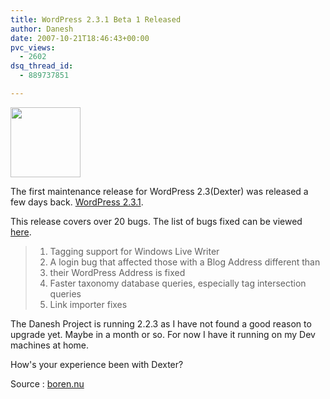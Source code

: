 ```yaml
---
title: WordPress 2.3.1 Beta 1 Released
author: Danesh
date: 2007-10-21T18:46:43+00:00
pvc_views:
  - 2602
dsq_thread_id:
  - 889737851

---
```

<img loading="lazy" src="http://img212.imageshack.us/img212/1458/wp20squarebuttonhm5.gif" height="112" width="112" />

The first maintenance release for WordPress 2.3(Dexter) was released a few days back. [WordPress 2.3.1][1].

This release covers over 20 bugs. The list of bugs fixed can be viewed [here][2].

>   1. Tagging support for Windows Live Writer
>   2. A login bug that affected those with a Blog Address different than
>   3. their WordPress Address is fixed
>   4. Faster taxonomy database queries, especially tag intersection queries
>   5. Link importer fixes

The Danesh Project is running 2.2.3 as I have not found a good reason to upgrade yet. Maybe in a month or so. For now I have it running on my Dev machines at home.

How's your experience been with Dexter?

Source : [boren.nu][3]

 [1]: http://wordpress.org/
 [2]: http://trac.wordpress.org/query?status=closed&milestone=2.3.1&resolution=fixed&order=priority
 [3]: http://boren.nu/archives/2007/10/17/wordpress-231-beta-1/